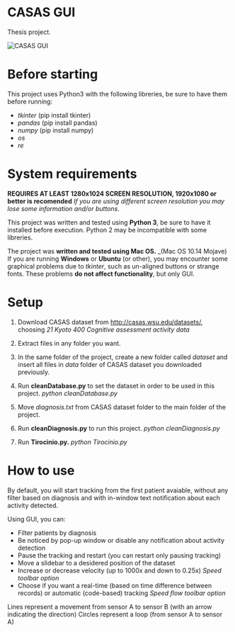 # CASAS GUI
Thesis project.

![CASAS GUI](https://scontent-mxp1-1.xx.fbcdn.net/v/t1.15752-9/s2048x2048/71823942_703495783484635_5314052066270773248_n.png?_nc_cat=111&_nc_oc=AQl5imN3jdPcL5CfHVrerbY6qo98NoT71e_mAWeoNY_1TDtpfKqu0HAhOH-PrqiH99c&_nc_ht=scontent-mxp1-1.xx&oh=ec468d123c2f704da50aabfc1e8f0c05&oe=5DF3A9B8)

# **Before starting**
This project uses Python3 with the following libreries, be sure to have them before running:

- _tkinter_ (pip install tkinter)
- _pandas_ (pip install pandas)
- _numpy_ (pip install numpy)
- _os_
- _re_

# **System requirements**
**REQUIRES AT LEAST 1280x1024 SCREEN RESOLUTION, 1920x1080 or better is recomended**
_If you are using different screen resolution you may lose some information and/or buttons._

This project was written and tested using **Python 3**, be sure to have it installed before execution. Python 2 may be incompatible with some libreries.

The project was **written and tested using Mac OS.** _(Mac OS 10.14 Mojave)
If you are running **Windows** or **Ubuntu** (or other), you may encounter some graphical problems due to _tkinter_, such as un-aligned buttons or strange fonts.
These problems **do not affect functionality**, but only GUI.


# **Setup**
1) Download CASAS dataset from http://casas.wsu.edu/datasets/, choosing _21 Kyoto 400 Cognitive assessment activity data_

2) Extract files in any folder you want.
 
3) In the same folder of the project, create a new folder called _dataset_ and insert all files in _data_ folder of CASAS dataset you downloaded previously.

4) Run **cleanDatabase.py** to set the dataset in order to be used in this project. _python cleanDatabase.py_

5) Move _diagnosis.txt_ from CASAS dataset folder to the main folder of the project.

6) Run **cleanDiagnosis.py** to run this project. _python cleanDiagnosis.py_

7) Run **Tirocinio.py.** _python Tirocinio.py_

# **How to use**
By default, you will start tracking from the first patient avaiable, without any filter based on diagnosis and with in-window text notification about each activity detected.

Using GUI, you can:
- Filter patients by diagnosis
- Be noticed by pop-up window or disable any notification about activity detection
- Pause the tracking and restart (you can restart only pausing tracking)
- Move a slidebar to a desidered position of the dataset
- Increase or decrease velocity (up to 1000x and down to 0.25x) _Speed toolbar option_
- Choose if you want a real-time (based on time difference between records) or automatic (code-based) tracking _Speed flow toolbar option_

Lines represent a movement from sensor A to sensor B (with an arrow indicating the direction)
Circles represent a loop (from sensor A to sensor A)
